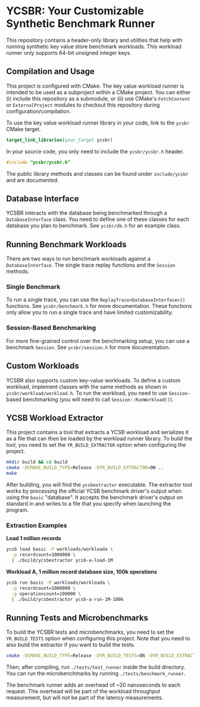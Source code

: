# YCSBR: Your Customizable Synthetic Benchmark Runner
This repository contains a header-only library and utilities that help with
running synthetic key value store benchmark workloads. This workload runner
only supports 64-bit unsigned integer keys.

## Compilation and Usage
This project is configured with CMake. The key value workload runner is
intended to be used as a subproject within a CMake project. You can either
(i) include this repository as a submodule, or (ii) use CMake's
`FetchContent` or `ExternalProject` modules to checkout this repository
during configuration/compilation.

To use the key value workload runner library in your code, link to the
`ycsbr` CMake target.
```cmake
target_link_libraries(your_target ycsbr)
```

In your source code, you only need to include the `ycsbr/ycsbr.h` header.
```cpp
#include "ycsbr/ycsbr.h"
```
The public library methods and classes can be found under `include/ycsbr` and
are documented.

## Database Interface
YCSBR interacts with the database being benchmarked through a
`DatabaseInterface` class. You need to define one of these classes for each
database you plan to benchmark. See `ycsbr/db.h` for an example class.

## Running Benchmark Workloads
There are two ways to run benchmark workloads against a `DatabaseInterface`.
The single trace replay functions and the `Session` methods.

### Single Benchmark
To run a single trace, you can use the `ReplayTrace<DatabaseInterface>()`
functions. See `ycsbr/benchmark.h` for more documentation. These functions
only allow you to run a single trace and have limited customizability.

### Session-Based Benchmarking
For more fine-grained control over the benchmarking setup, you can use a
benchmark `Session`. See `ycsbr/session.h` for more documentation.

## Custom Workloads
YCSBR also supports custom key-value workloads. To define a custom workload,
implement classes with the same methods as shown in
`ycsbr/workload/workload.h`. To run the workload, you need to use
`Session`-based benchmarking (you will need to call
`Session::RunWorkload()`).

## YCSB Workload Extractor
This project contains a tool that extracts a YCSB workload and serializes it
as a file that can then be loaded by the workload runner library. To build
the tool, you need to set the `YR_BUILD_EXTRACTOR` option when configuring
the project.

```bash
mkdir build && cd build
cmake -DCMAKE_BUILD_TYPE=Release -DYR_BUILD_EXTRACTOR=ON ..
make
```

After building, you will find the `ycsbextractor` executable. The extractor
tool works by processing the official YCSB benchmark driver's output when
using the `basic` "database". It accepts the benchmark driver's output on
standard in and writes to a file that you specify when launching the program.

### Extraction Examples

**Load 1 million records**
```bash
ycsb load basic -P workloads/workloada \
  -p recordcount=1000000 \
  | ./build/ycsbextractor ycsb-a-load-1M
```

**Workload A, 1 million record database size, 100k operations**
```bash
ycsb run basic -P workloads/workloada \
  -p recordcount=1000000 \
  -p operationcount=100000 \
  | ./build/ycsbextractor ycsb-a-run-1M-100k
```

## Running Tests and Microbenchmarks
To build the YCSBR tests and microbenchmarks, you need to set the
`YR_BUILD_TESTS` option when configuring this project. Note that you need to
also build the extractor if you want to build the tests.

```bash
cmake -DCMAKE_BUILD_TYPE=Release -DYR_BUILD_TESTS=ON -DYR_BUILD_EXTRACTOR=ON ..
```

Then, after compiling, run `./tests/test_runner` inside the build directory.
You can run the microbenchmarks by running `./tests/benchmark_runner`.

The benchmark runner adds an overhead of ~20 nanoseconds to each request.
This overhead will be part of the workload throughput measurement, but will
*not* be part of the latency measurements.

